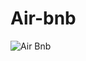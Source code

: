# Air-bnb

![Air Bnb](https://github.com/[vamsi7777]/[Air-bnb]/blob/[main]/air.jpeg?raw=true)














































